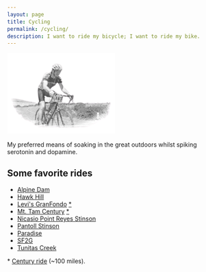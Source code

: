 ```yaml
---
layout: page
title: Cycling
permalink: /cycling/
description: I want to ride my bicycle; I want to ride my bike.
---
```

<img src="/assets/og/marin.ride.bw.png" width="50%" height="50%">

My preferred means of soaking in the great outdoors whilst spiking serotonin and dopamine.

## Some favorite rides
- [Alpine Dam](/alpine-dam/)
- [Hawk Hill](/hawk-hill/)
- [Levi's GranFondo](/levis/) [*](/centuries/)
- [Mt. Tam Century](/mt-tam-century/) [*](/centuries/)
- [Nicasio Point Reyes Stinson](/point-reyes/)
- [Pantoll Stinson](/pantoll/)
- [Paradise](/paradise/)
- [SF2G](/sf2g/)
- [Tunitas Creek](/tunitas/)

<span class="muted small">* </span><a class="muted small" href="/centuries/" target="_blank">Century ride</a><span class="muted small"> (~100 miles).</span>